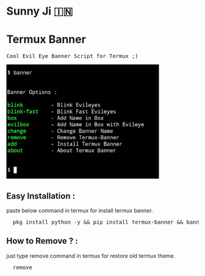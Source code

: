 # Sunny Ji 🇮🇳

# Termux Banner
<pre>Cool Evil Eye Banner Script for Termux ;)</pre>


<p float="center">
  <img src="https://raw.githubusercontent.com/Bhai4You/bhai4you/master/msg5780888591-38935.jpg" width="400" height="300" /> 
</p>

## Easy Installation :

paste below command in termux for install termux banner.
<pre>
  pkg install python -y && pip install termux-banner && banner
</pre>

## How to Remove ? :

just type remove command in termux for restore old termux theme.
<pre>
  remove
</pre>

